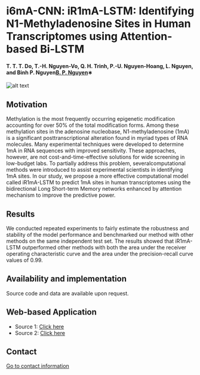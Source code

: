 # i6mA-CNN: iR1mA-LSTM: Identifying N1-Methyladenosine Sites in Human Transcriptomes using Attention-based Bi-LSTM


#### T. T. T. Do, T.-H. Nguyen-Vo, Q. H. Trinh, P.-U. Nguyen-Hoang, L. Nguyen, and Binh P. Nguyen[B. P. Nguyen](https://homepages.ecs.vuw.ac.nz/~nguyenb5/about.html)∗

![alt text](https://github.com/mldlproject/2022-iR1mA-LSTM/blob/main/iR1mA-LSTM_abs0.svg)

## Motivation
 Methylation is the most frequently occurring epigenetic modification accounting for over 50% of the total modification forms. Among these methylation
sites in the adenosine nucleobase, N1-methyladenosine (1mA) is a significant posttranscriptional alteration found in myriad types of RNA molecules. Many 
experimental techniques were developed to determine 1mA in RNA sequences with improved sensitivity. These approaches, however, are not cost-and-time-effective 
solutions for wide screening in low-budget labs. To partially address this problem, severalcomputational methods were introduced to assist experimental scientists 
in identifying 1mA sites. In our study, we propose a more effective computational model called iR1mA-LSTM to predict 1mA sites in human transcriptomes using the 
bidirectional Long Short-term Memory networks enhanced by attention mechanism to improve the predictive power. 

## Results
We conducted repeated experiments to fairly estimate the robustness and stability of the model performance and benchmarked our method with other
methods on the same independent test set. The results showed that iR1mA-LSTM outperformed other methods with both the area under the receiver operating 
characteristic curve and the area under the precision-recall curve values of 0.99.

## Availability and implementation
Source code and data are available upon request. 

## Web-based Application
- Source 1: [Click here](http://14.231.244.182:5004/)
- Source 2: [Click here](http://103.130.219.193:5004/)


## Contact 
[Go to contact information](https://homepages.ecs.vuw.ac.nz/~nguyenb5/contact.html)
